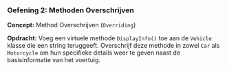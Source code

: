 ### Oefening 2: Methoden Overschrijven
**Concept:** Method Overschrijven (`Overriding`)

**Opdracht:** Voeg een virtuele methode `DisplayInfo()` toe aan de `Vehicle` klasse die een string teruggeeft. Overschrijf deze methode in zowel `Car` als `Motorcycle` om hun specifieke details weer te geven naast de basisinformatie van het voertuig.